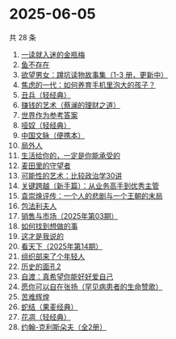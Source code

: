 # 2025-06-05

共 28 条

<!-- BEGIN WEREAD -->
<!-- 最后更新时间 2025-06-05 23:27:17 +0800 -->
1. [一读就入迷的金瓶梅](https://weread.qq.com/web/bookDetail/e6332270813ab9f7fg015328)
1. [鱼不存在](https://weread.qq.com/web/bookDetail/0af32760813ab798cg01135c)
1. [欲望男女：蹲坑读物故事集（1-3 册，更新中）](https://weread.qq.com/web/bookDetail/849323e0813ab9f7fg011847)
1. [焦虑的一代：如何养育手机里泡大的孩子？](https://weread.qq.com/web/bookDetail/33132870813ab9fd0g016372)
1. [丑兵（轻经典）](https://weread.qq.com/web/bookDetail/34832c70813ab9fb3g010066)
1. [赚钱的艺术（蔡澜的理财之道）](https://weread.qq.com/web/bookDetail/1fe32b60813ab9052g011c9e)
1. [世界作为参考答案](https://weread.qq.com/web/bookDetail/4d232400813ab9fb2g010557)
1. [哑奴（轻经典）](https://weread.qq.com/web/bookDetail/f3e323e0813ab9fb3g014371)
1. [中国文脉（便携本）](https://weread.qq.com/web/bookDetail/c5d328e05b66b4c5da34834)
1. [局外人](https://weread.qq.com/web/bookDetail/1e8327a0813ab9f50g010600)
1. [生活给你的，一定是你能承受的](https://weread.qq.com/web/bookDetail/ef232990813ab9fadg012d10)
1. [麦田里的守望者](https://weread.qq.com/web/bookDetail/477329b071bc13ba477bc4f)
1. [可能性的艺术：比较政治学30讲](https://weread.qq.com/web/bookDetail/9ea325a0813ab6d00g01640c)
1. [关键跨越（新手篇）：从业务高手到优秀主管](https://weread.qq.com/web/bookDetail/08132510721e4236081430c)
1. [袁崇焕评传：一个人的悲剧与一个王朝的末局](https://weread.qq.com/web/bookDetail/59d32c40813ab9effg012bfb)
1. [包法利夫人](https://weread.qq.com/web/bookDetail/fac320a072709880fac67a9)
1. [销售与市场（2025年第03期）](https://weread.qq.com/web/bookDetail/d8332fd0813ab9e2ag014b6c)
1. [如何找到想做的事](https://weread.qq.com/web/bookDetail/71a32fb0813ab8de8g019cc9)
1. [这才是我说的](https://weread.qq.com/web/bookDetail/13e32510813ab702dg013553)
1. [看天下（2025年第14期）](https://weread.qq.com/web/bookDetail/a74323a0813ab9fb0g012937)
1. [组织部来了个年轻人](https://weread.qq.com/web/bookDetail/00432890813ab82d5g0124b1)
1. [历史的面孔2](https://weread.qq.com/web/bookDetail/af232d00813ab78d4g010f6f)
1. [自渡：真希望你能好好爱自己](https://weread.qq.com/web/bookDetail/1fb32b80813ab8764g0175d9)
1. [愿你可以自在张扬（罕见病患者的生命赞歌）](https://weread.qq.com/web/bookDetail/866324f0813ab9b70g013cde)
1. [苦难辉煌](https://weread.qq.com/web/bookDetail/c5f32ac0813ab9f98g019666)
1. [蛇结（果麦经典）](https://weread.qq.com/web/bookDetail/9eb327e0813ab9e2bg015edf)
1. [花凋（轻经典）](https://weread.qq.com/web/bookDetail/3b932cf0813ab9f6cg012c8c)
1. [约翰-克利斯朵夫（全2册）](https://weread.qq.com/web/bookDetail/18e32440716787db18e612b)
<!-- END WEREAD -->